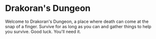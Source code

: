 # Drakoran's Dungeon
Welcome to Drakoran's Dungeon, a place where death can come at the snap of a finger. Survive for as long as you can and gather things to help you survive. Good luck. You'll need it.
